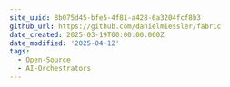 ```yaml
---
site_uuid: 8b075d45-bfe5-4f81-a428-6a3204fcf8b3
github_url: https://github.com/danielmiessler/fabric
date_created: 2025-03-19T00:00:00.000Z
date_modified: '2025-04-12'
tags:
  - Open-Source
  - AI-Orchestrators
---
```











































































































































































































































































































































































































































